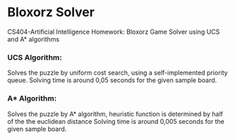 # Bloxorz Solver
CS404-Artificial Intelligence Homework: Bloxorz Game Solver using UCS and A* algorithms

### UCS Algorithm:
Solves the puzzle by uniform cost search, using a self-implemented priority queue. 
Solving time is around 0,05 seconds for the given sample board.

### A* Algorithm:
Solves the puzzle by A* algorithm, heuristic function is determined by half of the the euclidean distance
Solving time is around 0,005 seconds for the given sample board.
